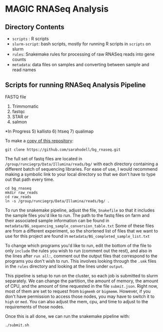 # MAGIC RNASeq Analysis

## Directory Contents

- `scripts` : R scripts
- `slurm-script`: bash scripts, mostly for running R scripts in `scripts` on slurm
- `rules`: Snakemake rules for processing of raw RNASeq reads into gene counts
- `metadata`: data files on samples and converting between sample and read names


## Scripts for running RNASeq Analysis Pipeline


FASTQ file
1) Trimmomatic
2) fastqc
3) STAR or
4) salmon

*In Progress
5) kallisto
6) htseq
7) qualimap

To make a [copy of this repository](https://docs.github.com/en/repositories/creating-and-managing-repositories/cloning-a-repository):

```console
git clone https://github.com/sarahodell/bg_rnaseq.git
```

The full set of fastq files are located in `/group/runciegrp/Data/Illumina/reads/bg/` with each directory containing a different batch of sequencing libraries.
For ease of use, I would recommend making a symbolic link to your local directory so that we don't have to type out that path every time.

```console
cd bg_rnaseq
mkdir raw_reads
cd raw_reads
ln -s /group/runciegrp/Data/Illumina/reads/bg/ .
```

To run the snakemake pipeline, adjust the file, `Snakefile` so that it includes the sample files you'd like to run.
The path to the fastq files on farm and their associated sample information can be found in ` metadata/BG_sequencing_sample_conversion_table.txt`
Some of these files are from a different experiment, so the shortened list of files that we want to use for this project are found in `metadata/BG_completed_sample_list.txt`

To change which programs you'd like to run, edit the bottom of the file to only `include` the rules you wish to run (comment out the rest), and also in the lines after `run all:`,
comment out the output files that correspond to the programs you don't wish to run.
This involves looking through the `.smk` files in the `rules` directory and looking at the lines under `output`.

This pipeline is setup to run on the cluster, so each job is submitted to slurm separately.
We can change the partition, the amount of memory, the amount of CPU, and the amount of time requested in the file `submit.json`.
Right now, most of them are set to request from `bigmemh` or `bigmemm`.
However, if you don't have permission to access those nodes, you may have to switch it to `high` or `med`. You can also adjust the mem, cpu, and time to adjust to the requirements of those nodes.

Once this is all done, we can run the snakemake pipeline with:
```console
./submit.sh
```
